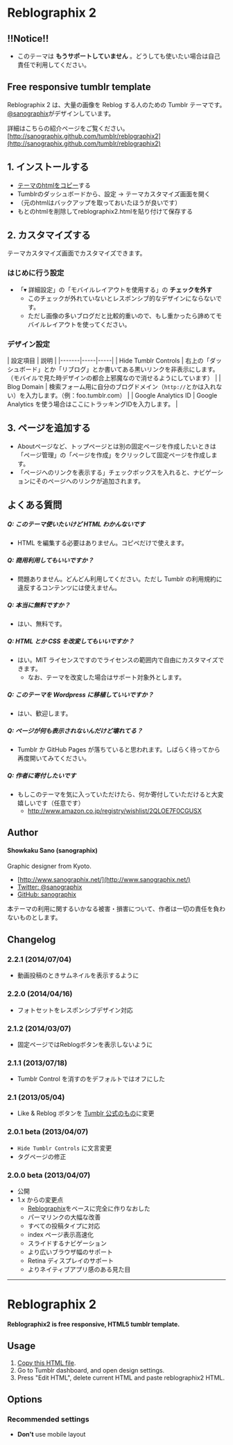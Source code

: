 # Reblographix 2

## !!Notice!!

* このテーマは **もうサポートしていません** 。どうしても使いたい場合は自己責任で利用してください。

## Free responsive tumblr template

Reblographix 2 は、大量の画像を Reblog する人のための Tumblr テーマです。  
[@sanographix](https://twitter.com/sanographix)がデザインしています。

詳細はこちらの紹介ページをご覧ください。  
[http://sanographix.github.com/tumblr/reblographix2](http://sanographix.github.com/tumblr/reblographix2)

## 1. インストールする

* [テーマのhtmlをコピー](https://github.com/sanographix/tumblr/blob/master/reblographix2/reblographix2.html)する
* Tumblrのダッシュボードから、設定 -> テーマカスタマイズ画面を開く
* （元のhtmlはバックアップを取っておいたほうが良いです）
* もとのhtmlを削除してreblographix2.htmlを貼り付けて保存する

## 2. カスタマイズする

テーマカスタマイズ画面でカスタマイズできます。

### はじめに行う設定

* 「▾ 詳細設定」の「モバイルレイアウトを使用する」の **チェックを外す**
	* このチェックが外れていないとレスポンシブ的なデザインにならないです。
	* ただし画像の多いブログだと比較的重いので、もし重かったら諦めてモバイルレイアウトを使ってください。


### デザイン設定

| 設定項目 | 説明 |
|-------|-----|-----|
| Hide Tumblr Controls | 右上の「ダッシュボード」とか「リブログ」とか書いてある黒いリンクを非表示にします。（モバイルで見た時デザインの都合上邪魔なので消せるようにしています） |
| Blog Domain | 検索フォーム用に自分のブログドメイン（`http://`とかは入れない）を入力します。（例：foo.tumblr.com） |
| Google Analytics ID | Google Analytics を使う場合はここにトラッキングIDを入力します。 |


## 3. ページを追加する

- Aboutページなど、トップページとは別の固定ページを作成したいときは「ページ管理」の「ページを作成」をクリックして固定ページを作成します。
- 「ページへのリンクを表示する」チェックボックスを入れると、ナビゲーションにそのページへのリンクが追加されます。


## よくある質問

##### Q: このテーマ使いたいけど HTML わかんないです
* HTML を編集する必要はありません。コピペだけで使えます。

##### Q: 商用利用してもいいですか？
* 問題ありません。どんどん利用してください。ただし Tumblr の利用規約に違反するコンテンツには使えません。

##### Q: 本当に無料ですか？
* はい、無料です。

##### Q: HTML とか CSS を改変してもいいですか？
* はい。MIT ライセンスですのでライセンスの範囲内で自由にカスタマイズできます。
    * なお、テーマを改変した場合はサポート対象外とします。
    
#####  Q: このテーマを Wordpress に移植していいですか？
* はい、歓迎します。

##### Q: ページが何も表示されないんだけど壊れてる？
* Tumblr か GitHub Pages が落ちていると思われます。しばらく待ってから再度開いてみてください。

##### Q: 作者に寄付したいです

* もしこのテーマを気に入っていただけたら、何か寄付していただけると大変嬉しいです（任意です）
    * <http://www.amazon.co.jp/registry/wishlist/2QLOE7F0CGUSX>


## Author

#### Showkaku Sano (sanographix)

Graphic designer from Kyoto.

* [http://www.sanographix.net/](http://www.sanographix.net/)
* [Twitter: @sanographix](https://twitter.com/sanographix)
* [GitHub: sanographix](https://github.com/sanographix)

本テーマの利用に関するいかなる被害・損害について、作者は一切の責任を負わないものとします。


## Changelog

### 2.2.1 (2014/07/04)

* 動画投稿のときサムネイルを表示するように

### 2.2.0 (2014/04/16)

* フォトセットをレスポンシブデザイン対応

### 2.1.2 (2014/03/07)

* 固定ページではReblogボタンを表示しないように

### 2.1.1 (2013/07/18)

* Tumblr Control を消すのをデフォルトではオフにした

### 2.1 (2013/05/04)

* Like & Reblog ボタンを [Tumblr 公式のもの](http://nihongo.tumblr.com/post/49435671970)に変更


### 2.0.1 beta (2013/04/07)

* `Hide Tumblr Controls` に文言変更
* タグページの修正


### 2.0.0 beta (2013/04/07)

* 公開
* 1.x からの変更点
	* [Reblographix](http://www.tumblr.com/theme/35965)をベースに完全に作りなおした
	* パーマリンクの大幅な改善
	* すべての投稿タイプに対応
	* index ページ表示高速化
	* スライドするナビゲーション
	* より広いブラウザ幅のサポート
	* Retina ディスプレイのサポート
	* よりネイティブアプリ感のある見た目

<hr />

# Reblographix 2

#### Reblographix2 is free responsive, HTML5 tumblr template.

## Usage

1. [Copy this HTML file](https://github.com/sanographix/tumblr/blob/master/reblographix2/reblographix2.html).
2. Go to Tumblr dashboard, and open design settings.
3. Press "Edit HTML", delete current HTML and paste reblographix2 HTML.


## Options

### Recommended settings

* **Don't** use mobile layout



